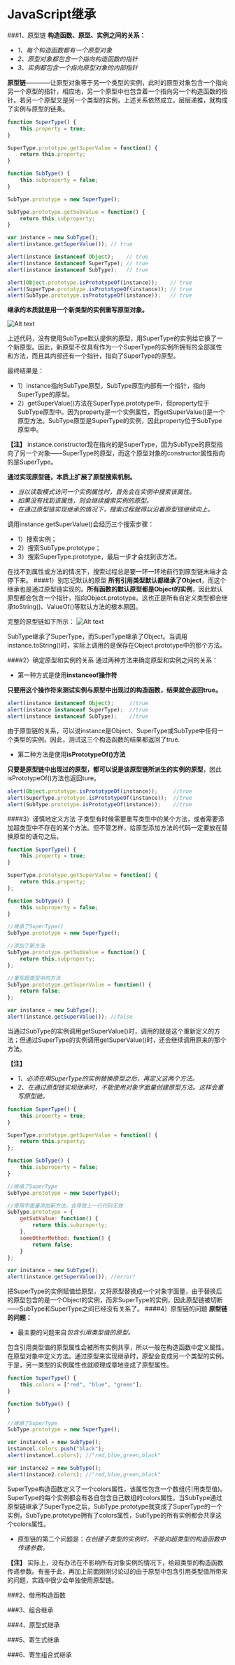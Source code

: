 JavaScript继承
=========

###1、原型链
**构造函数、原型、实例之间的关系：**
- *1、每个构造函数都有一个原型对象*
- *2、原型对象都包含一个指向构造函数的指针*
- *3、实例都包含一个指向原型对象的内部指针*

**原型链**————让原型对象等于另一个类型的实例，此时的原型对象包含一个指向另一个原型的指针，相应地，另一个原型中也包含着一个指向另一个构造函数的指针。若另一个原型又是另一个类型的实例，上述关系依然成立，层层递推，就构成了实例与原型的链条。
```javascript
function SuperType() {
    this.property = true;
}

SuperType.prototype.getSuperValue = function() {
    return this.property;
}

function SubType() {
    this.subproperty = false;
}

SubType.prototype = new SuperType();

SubType.prototype.getSubValue = function() {
    return this.subproperty;
}

var instance = new SubType();
alert(instance.getSuperValue()); // true

alert(instance instanceof Object);    // true
alert(instance instanceof SuperType); // true
alert(instance instanceof SubType);   // true

alert(Object.prototype.isPrototypeOf(instance));    // true
alert(SuperType.prototype.isPrototypeOf(instance)); // true
alert(SubType.prototype.isPrototypeOf(instance));   // true
```
**继承的本质就是用一个新类型的实例重写原型对象。**

![Alt text](data:image,local://prototype-chain-01.png)

上述代码，没有使用SubType默认提供的原型，用SuperType的实例给它换了一个新原型。因此，新原型不仅具有作为一个SuperType的实例所拥有的全部属性和方法，而且其内部还有一个指针，指向了SuperType的原型。

最终结果是：
- 1）instance指向SubType原型，SubType原型内部有一个指针，指向SuperType的原型。
- 2）getSuperValue()方法在SuperType.prototype中，但property位于SubType原型中。因为property是一个实例属性，而getSuperValue()是一个原型方法。SubType原型是SuperType的实例，因此property位于SubType原型中。

**【注】**
instance.constructor现在指向的是SuperType，因为SubType的原型指向了另一个对象——SuperType的原型，而这个原型对象的constructor属性指向的是SuperType。

**通过实现原型链，本质上扩展了原型搜索机制。**
- *当以读取模式访问一个实例属性时，首先会在实例中搜索该属性。*
- *如果没有找到该属性，则会继续搜索实例的原型。*
- *在通过原型链实现继承的情况下，搜索过程就得以沿着原型链继续向上。*

调用instance.getSuperValue()会经历三个搜索步骤：

- 1）搜索实例；
- 2）搜索SubType.prototype；
- 3）搜索SuperType.prototype，最后一步才会找到该方法。

在找不到属性或方法的情况下，搜索过程总是要一环一环地前行到原型链末端才会停下来。
####1）别忘记默认的原型
**所有引用类型默认都继承了Object**，而这个继承也是通过原型链实现的。**所有函数的默认原型都是Object的实例**，因此默认原型都会包含一个指针，指向Object.prototype。这也正是所有自定义类型都会继承toString()、ValueOf()等默认方法的根本原因。

完整的原型链如下所示：
![Alt text](data:image,local://prototype-chain-02.png)

SubType继承了SuperType，而SuperType继承了Object。当调用instance.toString()时，实际上调用的是保存在Object.prototype中的那个方法。

####2）确定原型和实例的关系
通过两种方法来确定原型和实例之间的关系：
- 第一种方式是使用**instanceof操作符**
 
**只要用这个操作符来测试实例与原型中出现过的构造函数，结果就会返回true。**
```javascript
alert(instance instanceof Object);     //true
alert(instance instanceof SuperType);  //true
alert(instance instanceof SubType);    //true
```
由于原型链的关系，可以说instance是Object、SuperType或SubType中任何一个类型的实例。因此，测试这三个构造函数的结果都返回了true.
- 第二种方法是使用**isPrototypeOf()方法**

**只要是原型链中出现过的原型，都可以说是该原型链所派生的实例的原型**，因此isPrototypeOf()方法也返回ture。
```javascript
alert(Object.prototype.isPrototypeOf(instance));     //true
alert(SuperType.prototype.isPrototypeOf(instance));  //true
alert(SubType.prototype.isPrototypeOf(instance));    //true
```
####3）谨慎地定义方法
子类型有时候需要重写类型中的某个方法，或者需要添加超类型中不存在的某个方法。但不管怎样，给原型添加方法的代码一定要放在替换原型的语句之后。
```javascript
function SuperType() {
    this.property = true;
}

SuperType.prototype.getSuperValue = function() {
    return this.property;
};

function SubType() {
    this.subproperty = false;
}

//继承了SuperType()
SubType.prototype = new SuperType();

//添加了新方法
SubType.prototype.getSubValue = function() {
    return this.subproperty;
};

//重写超类型中的方法
SubType.prototype.getSuperValue = function() {
    return false;
};

var instance = new SubType();
alert(instance.getSuperValue()); //false
```
当通过SubType的实例调用getSuperValue()时，调用的就是这个重新定义的方法；但通过SuperType的实例调用getSuperValue()时，还会继续调用原来的那个方法。

**【注】**
- *1、必须在用SuperType的实例替换原型之后，再定义这两个方法。*
- *2、在通过原型链实现继承时，不能使用对象字面量创建原型方法。这样会重写原型链。*

```javascript
function SuperType() {
    this.property = true;
}

SuperType.prototype.getSuperValue = function() {
    return this.property;
};

function SubType() {
    this.subproperty = false;
}

//继承了SuperType
SubType.prototype = new SuperType();

//使用字面量添加新方法，会导致上一行代码无效
SubType.prototype = {
    getSubValue: function() {
        return this.subproperty;
    },
    someOtherMethod: function() {
        return false;
    }
};

var instance = new SubType();
alert(instance.getSuperValue()); //error!
```
把SuperType的实例赋值给原型，又将原型替换成一个对象字面量，由于替换后的原型包含的是一个Object的实例，而非SuperType的实例，因此原型链被切断——SubType和SuperType之间已经没有关系了。
####4）原型链的问题
**原型链的问题：**
- 最主要的问题来自*包含引用类型值的原型。*

包含引用类型值的原型属性会被所有实例共享，所以一般在构造函数中定义属性，在原型对象中定义方法。通过原型来实现继承时，原型会变成另一个类型的实例。于是，另一类型的实例属性也就顺理成章地变成了原型属性。
```javascript
function SuperType() {
    this.colors = ["red", "blue", "green"];
}

function SubType() {
}

//继承了SuperType
SubType.prototype = new SuperType();

var instancel = new SubType();
instancel.colors.push("black");
alert(instancel.colors); //"red,blue,green,black"

var instance2 = new SubType();
alert(instance2.colors); //"red,blue,green,black"
```
SuperType构造函数定义了一个colors属性，该属性包含一个数组(引用类型值)。SuperType的每个实例都会有各自包含自己数组的colors属性。当SubType通过原型链继承了SuperType之后，SubType.prototype就变成了SuperType的一个实例，SubType.prototype拥有了colors属性，SubType的所有实例都会共享这个colors属性。

- 原型链的第二个问题是：*在创建子类型的实例时，不能向超类型的构造函数中传递参数。*

**【注】**
实际上，没有办法在不影响所有对象实例的情况下，给超类型的构造函数传递参数。有鉴于此，再加上前面刚刚讨论过的由于原型中包含引用类型值所带来的问题，实践中很少会单独使用原型链。

###2、借用构造函数

###3、组合继承

###4、原型式继承

###5、寄生式继承

###6、寄生组合式继承